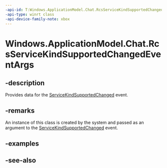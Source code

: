 ```yaml
---
-api-id: T:Windows.ApplicationModel.Chat.RcsServiceKindSupportedChangedEventArgs
-api-type: winrt class
-api-device-family-note: xbox
---
```


<!-- Class syntax.
public class RcsServiceKindSupportedChangedEventArgs : Windows.ApplicationModel.Chat.IRcsServiceKindSupportedChangedEventArgs
-->

# Windows.ApplicationModel.Chat.RcsServiceKindSupportedChangedEventArgs

## -description
Provides data for the [ServiceKindSupportedChanged](rcstransport_servicekindsupportedchanged.md) event.

## -remarks
An instance of this class is created by the system and passed as an argument to the [ServiceKindSupportedChanged](rcstransport_servicekindsupportedchanged.md) event.

## -examples

## -see-also

